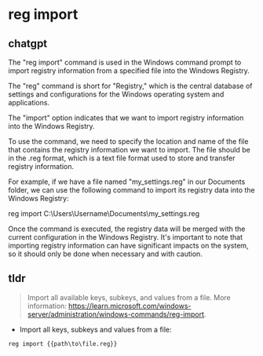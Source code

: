 # reg import 
## chatgpt 
The "reg import" command is used in the Windows command prompt to import registry information from a specified file into the Windows Registry. 

The "reg" command is short for "Registry," which is the central database of settings and configurations for the Windows operating system and applications. 

The "import" option indicates that we want to import registry information into the Windows Registry.

To use the command, we need to specify the location and name of the file that contains the registry information we want to import. The file should be in the .reg format, which is a text file format used to store and transfer registry information. 

For example, if we have a file named "my_settings.reg" in our Documents folder, we can use the following command to import its registry data into the Windows Registry:

reg import C:\Users\Username\Documents\my_settings.reg

Once the command is executed, the registry data will be merged with the current configuration in the Windows Registry. It's important to note that importing registry information can have significant impacts on the system, so it should only be done when necessary and with caution. 

## tldr 
 
> Import all available keys, subkeys, and values from a file.
> More information: <https://learn.microsoft.com/windows-server/administration/windows-commands/reg-import>.

- Import all keys, subkeys and values from a file:

`reg import {{path\to\file.reg}}`

